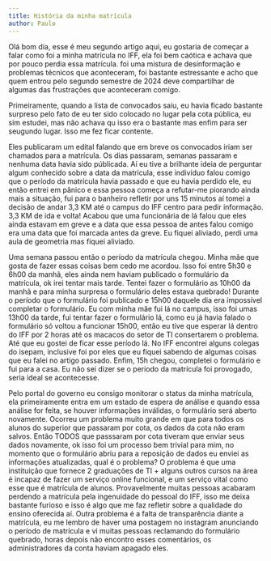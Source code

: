 ```yaml
---
title: História da minha matrícula
author: Paulo
---
```


Olá bom dia, esse é meu segundo artigo aqui, eu gostaria de começar a falar como foi a minha matrícula no IFF, ela foi bem caótica e achava que por pouco perdia essa matrícula.
foi uma mistura de desinformação e problemas técnicos que aconteceram, foi bastante estressante e acho que quem entrou pelo segundo semestre de 2024 deve compartilhar de algumas das frustrações que aconteceram comigo.

Primeiramente, quando a lista de convocados saiu, eu havia ficado bastante surpreso pelo fato de eu ter sido colocado no lugar pela cota pública, eu sim estudei, mas não achava qu isso era o bastante mas enfim para ser seugundo lugar. Isso me fez ficar contente.

Eles publicaram um edital falando que em breve os convocados iriam ser chamados para a matrícula. Os dias passaram, semanas passaram e nenhuma data havia sido públicada. Aí eu tive a brilhante ideia de perguntar algum conhecido sobre a data da matrícula, esse indivíduo falou comigo que o período da matrícula havia passado e que eu havia perdido ele, eu então entrei em pânico e essa pessoa começa a refutar-me piorando ainda mais a situação, fui para o banheiro refletir por uns 15 minutos aí tomei a decisão de andar 3,3 KM até o campus do IFF centro para pedir informação. 3,3 KM de ida e volta! Acabou que uma funcionária de lá falou que eles ainda estavam em greve e a data que essa pessoa de antes falou comigo era uma data que foi marcada antes da greve. Eu fiquei aliviado, perdi uma aula de geometria mas fiquei aliviado.

Uma semana passou então o período da matrícula chegou. Minha mãe que gosta de fazer essas coisas bem cedo me acordou. Isso foi entre 5h30 e 6h00 da manhã, eles ainda nem haviam publicado o formulário da matrícula, ok irei tentar mais tarde. Tentei fazer o formulário as 10h00 da manhã e para minha surpresa o formulário deles estava quebrado! Durante o período que o formulário foi publicado e 15h00 daquele dia era impossível completar o formulário. Eu com minha mãe fui lá no campus, isso foi umas 13h00 da tarde, fui tentar fazer o formulário lá, como eu já havia falado o formulário só voltou a funcionar 15h00, então eu tive que esperar lá dentro do IFF por 2 horas até os macacos do setor de TI consertarem o problema. Até que eu gostei de ficar esse período lá. No IFF encontrei alguns colegas do isepam, inclusive foi por eles que eu fiquei sabendo de algumas coisas que eu falei no artigo passado. Enfim, 15h chegou, completei o formulário e fui para a casa. Eu não sei dizer se o período da matrícula foi provogado, seria ideal se acontecesse.

Pelo portal do governo eu consigo monitorar o status da minha matrícula, ela primeiramente entra em um estado de espera de análise e quando essa análise for feita, se houver informações inválidas, o formulário será aberto novamente. Ocorreu um problema muito grande em que para todos os alunos do superior que passaram por cota, os dados da cota não eram salvos. Então TODOS que passsaram por cota tiveram que enviar seus dados novamente, ok isso foi um processo bem trivial para mim, no momento que o formulário abriu para a reposição de dados eu enviei as informações atualizadas, qual é o problema? O problema é que uma instituição que fornece 2 graduações de TI + alguns outros cursos na área é incapaz de fazer um serviço online funcional, e um serviço vital como esse que é matrícula de alunos. Provavelmente muitas pessoas acabaram perdendo a matrícula pela ingenuidade do pessoal do IFF, isso me deixa bastante furioso e isso é algo que me faz refletir sobre a qualidade do ensino oferecida aí. Outra problema é a falta de transparência diante a matrícula, eu me lembro de haver uma postagem no instagram anunciando o período de matrícula e vi muitas pessoas reclamando do formulário quebrado, horas depois não encontro esses comentários, os administradores da conta haviam apagado eles.